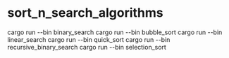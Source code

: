 # sort_n_search_algorithms

cargo run --bin binary_search
cargo run --bin bubble_sort
cargo run --bin linear_search
cargo run --bin quick_sort
cargo run --bin recursive_binary_search
cargo run --bin selection_sort